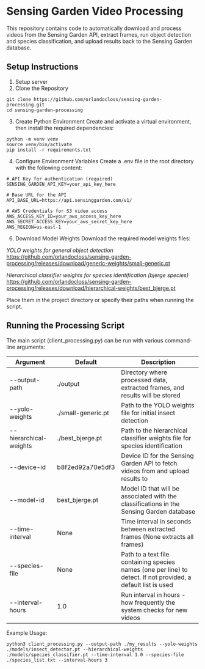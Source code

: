 # Sensing Garden Video Processing

This repository contains code to automatically download and process videos from the Sensing Garden API, extract frames, run object detection and species classification, and upload results back to the Sensing Garden database.

## Setup Instructions
1. Setup server
2. Clone the Repository
```
git clone https://github.com/orlandocloss/sensing-garden-processing.git
cd sensing-garden-processing
```

3. Create Python Environment
Create and activate a virtual environment, then install the required dependencies:
```
python -m venv venv
source venv/bin/activate  
pip install -r requirements.txt
```
4. Configure Environment Variables
Create a .env file in the root directory with the following content:
```
# API Key for authentication (required)
SENSING_GARDEN_API_KEY=your_api_key_here

# Base URL for the API
API_BASE_URL=https://api.sensinggarden.com/v1/

# AWS Credentials for S3 video access
AWS_ACCESS_KEY_ID=your_aws_access_key_here
AWS_SECRET_ACCESS_KEY=your_aws_secret_key_here
AWS_REGION=us-east-1
```

6. Download Model Weights
Download the required model weights files:

*YOLO weights for general object detection*
https://github.com/orlandocloss/sensing-garden-processing/releases/download/generic-weights/small-generic.pt

*Hierarchical classifier weights for species identification (bjerge species)*
https://github.com/orlandocloss/sensing-garden-processing/releases/download/hierarchical-weights/best_bjerge.pt

Place them in the project directory or specify their paths when running the script.

## Running the Processing Script

The main script (client_processing.py) can be run with various command-line arguments:

| Argument | Default | Description |
|----------|---------|-------------|
| --output-path | ./output | Directory where processed data, extracted frames, and results will be stored |
| --yolo-weights | ./small-generic.pt | Path to the YOLO weights file for initial insect detection |
| --hierarchical-weights | ./best_bjerge.pt | Path to the hierarchical classifier weights file for species identification |
| --device-id | b8f2ed92a70e5df3 | Device ID for the Sensing Garden API to fetch videos from and upload results to |
| --model-id | best_bjerge.pt | Model ID that will be associated with the classifications in the Sensing Garden database |
| --time-interval | None | Time interval in seconds between extracted frames (None extracts all frames) |
| --species-file | None | Path to a text file containing species names (one per line) to detect. If not provided, a default list is used |
| --interval-hours | 1.0 | Run interval in hours - how frequently the system checks for new videos |

Example Usage:
```
python3 client_processing.py --output-path ./my_results --yolo-weights ./models/insect_detector.pt --hierarchical-weights ./models/species_classifier.pt --time-interval 1.0 --species-file ./species_list.txt --interval-hours 3
```

